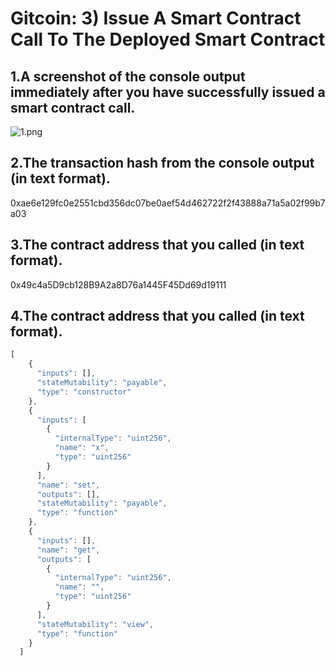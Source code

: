 # Gitcoin: 3) Issue A Smart Contract Call To The Deployed Smart Contract

## 1.A screenshot of the console output immediately after you have successfully issued a smart contract call.

![1.png](https://i.loli.net/2021/08/09/EF2cOvrS7YtDJm3.png)

## 2.The transaction hash from the console output (in text format).

0xae6e129fc0e2551cbd356dc07be0aef54d462722f2f43888a71a5a02f99b7a03

## 3.The contract address that you called (in text format).

0x49c4a5D9cb128B9A2a8D76a1445F45Dd69d19111

## 4.The contract address that you called (in text format).

``` js
[
    {
      "inputs": [],
      "stateMutability": "payable",
      "type": "constructor"
    },
    {
      "inputs": [
        {
          "internalType": "uint256",
          "name": "x",
          "type": "uint256"
        }
      ],
      "name": "set",
      "outputs": [],
      "stateMutability": "payable",
      "type": "function"
    },
    {
      "inputs": [],
      "name": "get",
      "outputs": [
        {
          "internalType": "uint256",
          "name": "",
          "type": "uint256"
        }
      ],
      "stateMutability": "view",
      "type": "function"
    }
  ]
  ```
